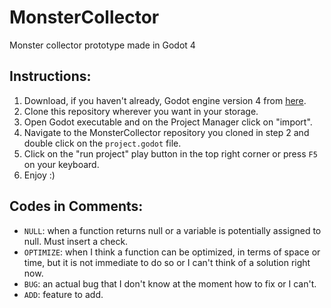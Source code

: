 <h1>MonsterCollector</h1>
<p>Monster collector prototype made in Godot 4</p>

<h2>Instructions:</h2>
<ol>
    <li>Download, if you haven't already, Godot engine version 4 from <a href="https://godotengine.org/">here</a>.</li>
    <li>Clone this repository wherever you want in your storage.</li>
    <li>Open Godot executable and on the Project Manager click on "import".</li>
    <li>Navigate to the MonsterCollector repository you cloned in step 2 and double click on the <code>project.godot</code> file.</li>
    <li>Click on the "run project" play button in the top right corner or press <code>F5</code> on your keyboard.</li>
    <li>Enjoy :)</li>
</ol>

<h2>Codes in Comments:</h2>
<ul>
    <li><code>NULL</code>: when a function returns null or a variable is potentially assigned to null. Must insert a check.</li>
    <li><code>OPTIMIZE</code>: when I think a function can be optimized, in terms of space or time, but it is not immediate to do so or I can't think of a solution right now.</li>
    <li><code>BUG</code>: an actual bug that I don't know at the moment how to fix or I can't.</li>
    <li><code>ADD</code>: feature to add.</li>
</ul>
